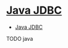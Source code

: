 # [Java JDBC](http://tutorials.jenkov.com/jdbc/index.html)

- [Java JDBC](#java-jdbc)













TODO java
